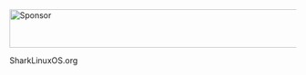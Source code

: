 <a target='_blank' rel='nofollow' href='https://app.codesponsor.io/link/gG1cKTbiaZejvphZn27hmcWj/SharkLinuxSystems/SharkLinux'>
  <img alt='Sponsor' width='888' height='68' src='https://app.codesponsor.io/embed/gG1cKTbiaZejvphZn27hmcWj/SharkLinuxSystems/SharkLinux.svg' />
</a>

SharkLinuxOS.org

